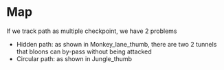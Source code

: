 # Map

If we track path as multiple checkpoint, we have 2 problems
- Hidden path: as shown in Monkey_lane_thumb, there are two 2 tunnels that bloons can by-pass without being attacked
- Circular path: as shown in Jungle_thumb